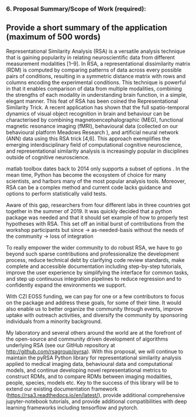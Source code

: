 ### 6. Proposal Summary/Scope of Work (required):

## Provide a short summary of the application (maximum of 500 words)


Representational Similarity Analysis (RSA) is a versatile analysis technique that is gaining popularity in relating neuroscientific data from different measurement modalities [1–9]. In RSA, a representational dissimilarity matrix (RDM) is computed by comparing patterns of data across every possible pairs of conditions, resulting in a symmetric distance matrix with rows and columns encoding the experimental conditions.  This technique is powerful in that it enables comparison of data from multiple modalities, combining the strengths of each modality in understanding brain function, in a simple, elegant manner. This feat of RSA has been coined the Representational Similarity Trick.  A recent application has shown that the full spatio-temporal dynamics of visual object recognition in brain and behaviour can be characterised by combining magnetoencephalographic (MEG), functional magnetic resonance imaging (fMRI), behavioural data (collected on our behavioural platform Meadows Research ), and artificial neural network (ANN) data using this RSA trick [4,6]. This approach exemplifies the emerging interdisciplinary field of computational cognitive neuroscience, and representational similarity analysis is increasingly popular in disciplines outside of cognitive neuroscience.

 matlab toolbox dates back to 2014  only supports a subset of options . In the mean time, Python has become the ecosystem of choice for many scientists, and harbors many of the most popular analysis tools. Moreover, RSA can be a complex method and current code lacks guidance and options to perform statistically valid tests.

Aware of this gap, researchers from four different labs in three countries got together in the summer of 2019. It was quickly decided that a python package was needed and that it should set example of how to properly test hypotheses with RSA. This set off an initial burst of contributions from the workshop participants but since -> as-needed-basis without the needs of the community -> loss of integration

To really empower the wider community to do robust RSA, we have to go beyond such sparse contributions and professionalize the development process, reduce technical debt by clarifying code review standards, make complete and accessible documentation including step-by-step tutorials, improve the user experience by simplifying the interface for common tasks, and step up continuous integration pipelines to reduce regression and to confidently expand the environments we support.

With CZI EOSS funding, we can pay for one or a few contributors to focus on the package and address these goals, for some of their time. It would also enable us to better organize the community through events, improve uptake with outreach activities, and diversify the community by sponsoring individuals from a minority background.  

My laboratory and several others around the world are at the forefront of the open-source and community driven development of algorithms underlying RSA (see our GitHub repository at http://github.com/rsagroup/pyrsa). With this proposal, we will continue to maintain the pyRSA Python library for representational similarity analysis applied to medical imaging data, behavioural data and computational models, and continue developing novel representational metrics to construct RDMs, and to compare RDMs between imaging modalities, people, species, models etc. Key to the success of this library will be to extend our existing documentation framework (https://rsa3.readthedocs.io/en/latest/), provide additional comprehensive jupyter-notebook tutorials, and provide additional compatibilities with deep learning frameworks including tensorflow and pytorch.   